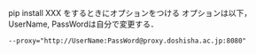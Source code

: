 pip install XXX をするときにオプションをつける
オプションは以下，UserName, PassWordは自分で変更する．
```
--proxy="http://UserName:PassWord@proxy.doshisha.ac.jp:8080"
```
